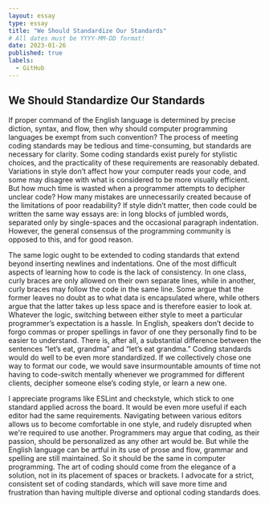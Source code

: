 ```yaml
---
layout: essay
type: essay
title: "We Should Standardize Our Standards"
# All dates must be YYYY-MM-DD format!
date: 2023-01-26
published: true
labels:
  - GitHub
---  
```



## We Should Standardize Our Standards

  
 If proper command of the English language is determined by precise diction, syntax, and flow, then why should computer programming languages be exempt from such convention? The process of meeting coding standards may be tedious and time-consuming, but standards are necessary for clarity. Some coding standards exist purely for stylistic choices, and the practicality of these requirements are reasonably debated. Variations in style don’t affect how your computer reads your code, and some may disagree with what is considered to be more visually efficient. But how much time is wasted when a programmer attempts to decipher unclear code? How many mistakes are unnecessarily created because of the limitations of poor readability? If style didn’t matter, then code could be written the same way essays are: in long blocks of jumbled words, separated only by single-spaces and the occasional paragraph indentation. However, the general consensus of the programming community is opposed to this, and for good reason. 
 
  The same logic ought to be extended to coding standards that extend beyond inserting newlines and indentations. One of the most difficult aspects of learning how to code is the lack of consistency. In one class, curly braces are only allowed on their own separate lines, while in another, curly braces may follow the code in the same line. Some argue that the former leaves no doubt as to what data is encapsulated where, while others argue that the latter takes up less space and is therefore easier to look at. Whatever the logic, switching between either style to meet a particular programmer’s expectation is a hassle. In English, speakers don’t decide to forgo commas or proper spellings in favor of one they personally find to be easier to understand. There is, after all, a substantial difference between the sentences “let’s eat, grandma” and “let’s eat grandma.” Coding standards would do well to be even more standardized. If we collectively chose one way to format our code, we would save insurmountable amounts of time not having to code-switch mentally whenever we programmed for different clients, decipher someone else’s coding style, or learn a new one.

  I appreciate programs like ESLint and checkstyle, which stick to one standard applied across the board. It would be even more useful if each editor had the same requirements. Navigating between various editors allows us to become comfortable in one style, and rudely disrupted when we're required to use another. Programmers may argue that coding, as their passion, should be personalized as any other art would be. But while the English language can be artful in its use of prose and flow, grammar and spelling are still maintained. So it should be the same in computer programming. The art of coding should come from the elegance of a solution, not in its placement of spaces or brackets. I advocate for a strict, consistent set of coding standards, which will save more time and frustration than having multiple diverse and optional coding standards does. 

